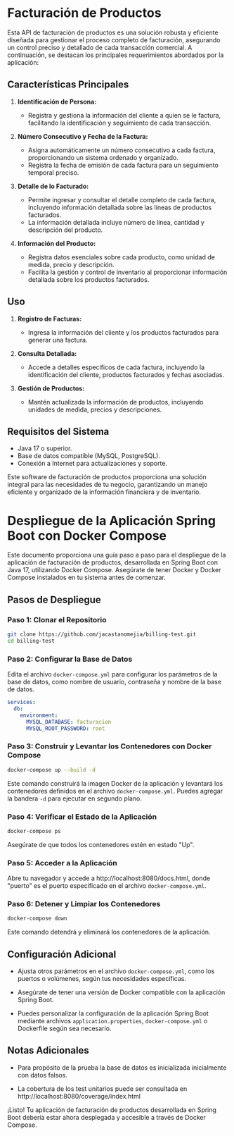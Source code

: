 # Facturación de Productos

Esta API de facturación de productos es una solución robusta y eficiente diseñada para gestionar el proceso completo de facturación, asegurando un control preciso y detallado de cada transacción comercial. A continuación, se destacan los principales requerimientos abordados por la aplicación:

## Características Principales

1. **Identificación de Persona:**
   - Registra y gestiona la información del cliente a quien se le factura, facilitando la identificación y seguimiento de cada transacción.

2. **Número Consecutivo y Fecha de la Factura:**
   - Asigna automáticamente un número consecutivo a cada factura, proporcionando un sistema ordenado y organizado.
   - Registra la fecha de emisión de cada factura para un seguimiento temporal preciso.

3. **Detalle de lo Facturado:**
   - Permite ingresar y consultar el detalle completo de cada factura, incluyendo información detallada sobre las líneas de productos facturados.
   - La información detallada incluye número de línea, cantidad y descripción del producto.

4. **Información del Producto:**
   - Registra datos esenciales sobre cada producto, como unidad de medida, precio y descripción.
   - Facilita la gestión y control de inventario al proporcionar información detallada sobre los productos facturados.

## Uso

1. **Registro de Facturas:**
   - Ingresa la información del cliente y los productos facturados para generar una factura.

2. **Consulta Detallada:**
   - Accede a detalles específicos de cada factura, incluyendo la identificación del cliente, productos facturados y fechas asociadas.

3. **Gestión de Productos:**
   - Mantén actualizada la información de productos, incluyendo unidades de medida, precios y descripciones.

## Requisitos del Sistema

- Java 17 o superior.
- Base de datos compatible (MySQL, PostgreSQL).
- Conexión a Internet para actualizaciones y soporte.

Este software de facturación de productos proporciona una solución integral para las necesidades de tu negocio, garantizando un manejo eficiente y organizado de la información financiera y de inventario.


# Despliegue de la Aplicación Spring Boot con Docker Compose

Este documento proporciona una guía paso a paso para el despliegue de la aplicación de facturación de productos, desarrollada en Spring Boot con Java 17, utilizando Docker Compose. Asegúrate de tener Docker y Docker Compose instalados en tu sistema antes de comenzar.

## Pasos de Despliegue

### Paso 1: Clonar el Repositorio

```bash
git clone https://github.com/jacastanomejia/billing-test.git
cd billing-test
```

### Paso 2: Configurar la Base de Datos

Edita el archivo `docker-compose.yml` para configurar los parámetros de la base de datos, como nombre de usuario, contraseña y nombre de la base de datos.

```yaml
services:
  db:
    environment:
      MYSQL_DATABASE: facturacion
      MYSQL_ROOT_PASSWORD: root
```

### Paso 3: Construir y Levantar los Contenedores con Docker Compose

```bash
docker-compose up --build -d
```

Este comando construirá la imagen Docker de la aplicación y levantará los contenedores definidos en el archivo `docker-compose.yml`. Puedes agregar la bandera `-d` para ejecutar en segundo plano.

### Paso 4: Verificar el Estado de la Aplicación

```bash
docker-compose ps
```

Asegúrate de que todos los contenedores estén en estado "Up".

### Paso 5: Acceder a la Aplicación

Abre tu navegador y accede a http://localhost:8080/docs.html, donde "puerto" es el puerto especificado en el archivo `docker-compose.yml`.

### Paso 6: Detener y Limpiar los Contenedores

```bash
docker-compose down
```

Este comando detendrá y eliminará los contenedores de la aplicación.

## Configuración Adicional

- Ajusta otros parámetros en el archivo `docker-compose.yml`, como los puertos o volúmenes, según tus necesidades específicas.

- Asegúrate de tener una versión de Docker compatible con la aplicación Spring Boot.

- Puedes personalizar la configuración de la aplicación Spring Boot mediante archivos `application.properties`, `docker-compose.yml` o Dockerfile según sea necesario.

## Notas Adicionales

- Para propósito de la prueba la base de datos es inicializada inicialmente con datos falsos.

- La cobertura de los test unitarios puede ser consultada en http://localhost:8080/coverage/index.html

¡Listo! Tu aplicación de facturación de productos desarrollada en Spring Boot debería estar ahora desplegada y accesible a través de Docker Compose.



